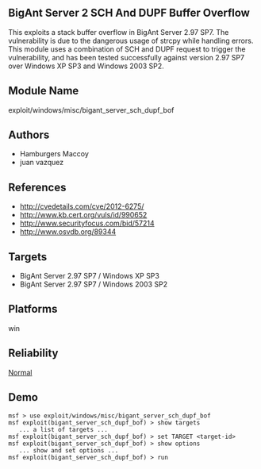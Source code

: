 ## BigAnt Server 2 SCH And DUPF Buffer Overflow

This exploits a stack buffer overflow in BigAnt Server 2.97 
SP7. The vulnerability is due to the dangerous usage of 
strcpy while handling errors. This module uses a combination 
of SCH and DUPF request to trigger the vulnerability, and 
has been tested successfully against version 2.97 SP7 over 
Windows XP SP3 and Windows 2003 SP2.


## Module Name
exploit/windows/misc/bigant_server_sch_dupf_bof

## Authors
* Hamburgers Maccoy
* juan vazquez


## References
* http://cvedetails.com/cve/2012-6275/
* http://www.kb.cert.org/vuls/id/990652
* http://www.securityfocus.com/bid/57214
* http://www.osvdb.org/89344



## Targets
* BigAnt Server 2.97 SP7 / Windows XP SP3
* BigAnt Server 2.97 SP7 / Windows 2003 SP2


## Platforms
win

## Reliability
[Normal](https://github.com/rapid7/metasploit-framework/wiki/Exploit-Ranking)

## Demo

```
msf > use exploit/windows/misc/bigant_server_sch_dupf_bof
msf exploit(bigant_server_sch_dupf_bof) > show targets
   ... a list of targets ...
msf exploit(bigant_server_sch_dupf_bof) > set TARGET <target-id>
msf exploit(bigant_server_sch_dupf_bof) > show options
   ... show and set options ...
msf exploit(bigant_server_sch_dupf_bof) > run
```
    
    